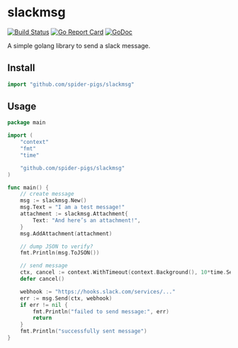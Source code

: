 # slackmsg
[![Build Status](https://github.com/spider-pigs/slackmsg/actions/workflows/test.yml/badge.svg)](https://github.com/spider-pigs/slackmsg/actions) [![Go Report Card](https://goreportcard.com/badge/github.com/spider-pigs/slackmsg)](https://goreportcard.com/report/github.com/spider-pigs/slackmsg) [![GoDoc](https://godoc.org/github.com/spider-pigs/slackmsg?status.svg)](https://godoc.org/github.com/spider-pigs/slackmsg)

A simple golang library to send a slack message.

## Install

```Go
import "github.com/spider-pigs/slackmsg"
```

## Usage

```Go
package main

import (
	"context"
	"fmt"
	"time"

	"github.com/spider-pigs/slackmsg"
)

func main() {
	// create message
	msg := slackmsg.New()
	msg.Text = "I am a test message!"
	attachment := slackmsg.Attachment{
		Text: "And here’s an attachment!",
	}
	msg.AddAttachment(attachment)

	// dump JSON to verify?
	fmt.Println(msg.ToJSON())

	// send message
	ctx, cancel := context.WithTimeout(context.Background(), 10*time.Second)
	defer cancel()

	webhook := "https://hooks.slack.com/services/..."
	err := msg.Send(ctx, webhook)
	if err != nil {
		fmt.Println("failed to send message:", err)
		return
	}
	fmt.Println("successfully sent message")
}
```
